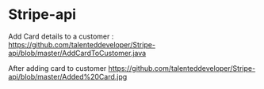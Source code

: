 # Stripe-api

Add Card details to a customer : 
https://github.com/talenteddeveloper/Stripe-api/blob/master/AddCardToCustomer.java

After adding card to customer 
https://github.com/talenteddeveloper/Stripe-api/blob/master/Added%20Card.jpg
